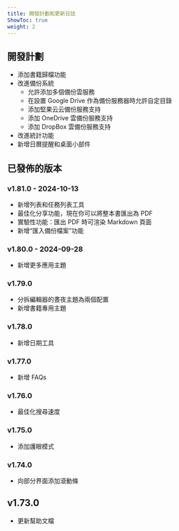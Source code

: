 ```yaml
---
title: 開發計劃和更新日誌
ShowToc: true
weight: 2
---
```


## 開發計劃

- 添加書籍歸檔功能
- 改進備份系統
    - 允許添加多個備份雲服務
    - 在設置 Google Drive 作為備份服務器時允許自定目錄
    - 添加堅果云云備份服務支持
    - 添加 OneDrive 雲備份服務支持
    - 添加 DropBox 雲備份服務支持
- 改進統計功能
- 新增日曆提醒和桌面小部件

## 已發佈的版本

### v1.81.0 - 2024-10-13

- 新增列表和任務列表工具
- 最佳化分享功能，現在你可以將整本書匯出為 PDF
- 實驗性功能：匯出 PDF 時可渲染 Markdown 頁面
- 新增“匯入備份檔案”功能

### v1.80.0 - 2024-09-28

- 新增更多應用主題

### v1.79.0

- 分拆編輯器的晝夜主題為兩個配置
- 新增書籍專用主題

### v1.78.0

- 新增日期工具

### v1.77.0

- 新增 FAQs

### v1.76.0

- 最佳化搜尋速度

### v1.75.0

- 添加護眼模式

### v1.74.0

- 向部分界面添加滾動條

## v1.73.0

- 更新幫助文檔
